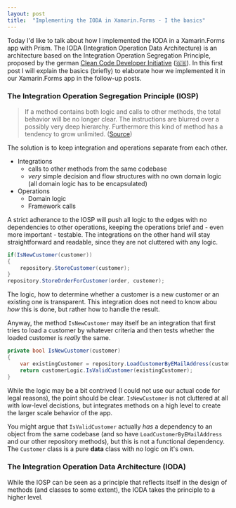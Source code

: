 ```yaml
---
layout: post
title:  "Implementing the IODA in Xamarin.Forms - I the basics"
---
```


Today I'd like to talk about how I implemented the IODA in a Xamarin.Forms app with Prism. The IODA (Integration Operation Data Architecture) is an architecture based on the Integration Operation Segregation Principle, proposed by the german [Clean Code Developer Initiative](http://clean-code-developer.de/) ([🇬🇧](http://clean-code-developer.com/)). In this first post I will explain the basics (briefly) to elaborate how we implemented it in our Xamarin.Forms app in the follow-up posts. 

### The Integration Operation Segregation Principle (IOSP)

> If a method contains both logic and calls to other methods, the total behavior will be no longer clear. The instructions are blurred over a possibly very deep hierarchy. Furthermore this kind of method has a tendency to grow unlimited. ([Source](http://clean-code-developer.com/grades/grade-1-red/#Integration_Operation_Segregation_Principle_IOSP))

The solution is to keep integration and operations separate from each other. 

- Integrations
  - calls to other methods from the same codebase
  - *very* simple decision and flow structures with no own domain logic (all domain logic has to be encapsulated)
- Operations
  - Domain logic
  - Framework calls 
  
A strict adherance to the IOSP will push all logic to the edges with no dependencies to other operations, keeping the operations brief and - even more important - testable. The integrations on the other hand will stay straightforward and readable, since they are not cluttered with any logic.

```csharp
if(IsNewCustomer(customer))
{
    repository.StoreCustomer(customer);
}
repository.StoreOrderForCustomer(order, customer);
```

The logic, how to determine whether a customer is a new customer or an existing one is transparent. This integration does not need to know abou *how* this is done, but rather how to handle the result. 

Anyway, the method `IsNewCustomer` may itself be an integration that first tries to load a customer by whatever criteria and then tests whether the loaded customer is *really* the same.

```csharp
private bool IsNewCustomer(customer)
{
    var existingCustomer = repository.LoadCustomerByEMailAddress(customer.EMailAddress);
    return customerLogic.IsValidCustomer(existingCustomer);
}
```

While the logic may be a bit contrived (I could not use our actual code for legal reasons), the point should be clear. `IsNewCustomer` is not cluttered at all with low-level decistions, but integrates methods on a high level to create the larger scale behavior of the app. 

You might argue that `IsValidCustomer` actually *has* a dependency to an object from the same codebase (and so have `LoadCustomerByEMailAddress` and our other repository methods), but this is not a functional dependency. The `Customer` class is a pure **data** class with no logic on it's own.

### The Integration Operation Data Architecture (IODA)

While the IOSP can be seen as a principle that reflects itself in the design of methods (and classes to some extent), the IODA takes the principle to a higher level. 

